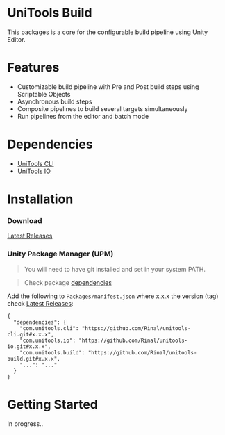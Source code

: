 # UniTools Build
This packages is a core for the configurable build pipeline using Unity Editor. 

# Features
- Customizable build pipeline with Pre and Post build steps using Scriptable Objects
- Asynchronous build steps
- Composite pipelines to build several targets simultaneously 
- Run pipelines from the editor and batch mode

# Dependencies
- [UniTools CLI](https://github.com/Rinal/unitools-cli)
- [UniTools IO](https://github.com/Rinal/unitools-io)

# Installation

### Download
[Latest Releases](../../releases/latest)

### Unity Package Manager (UPM)

> You will need to have git installed and set in your system PATH.

> Check package [dependencies](https://github.com/Rinal/unitools-build/blob/master/package.json)

Add the following to `Packages/manifest.json` where x.x.x the version (tag) check [Latest Releases](../../releases/latest):

```
{
  "dependencies": {
    "com.unitools.cli": "https://github.com/Rinal/unitools-cli.git#x.x.x",
    "com.unitools.io": "https://github.com/Rinal/unitools-io.git#x.x.x",
    "com.unitools.build": "https://github.com/Rinal/unitools-build.git#x.x.x",
    "...": "..."
  }
}
```

# Getting Started
In progress..
